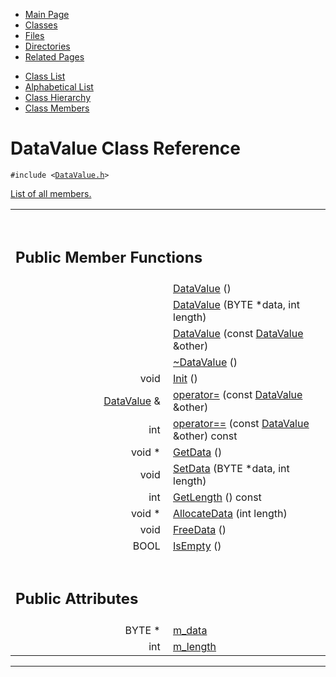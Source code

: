 <div class="tabs">

- [Main Page](index.md)
- <span id="current">[Classes](annotated.md)</span>
- [Files](files.md)
- [Directories](dirs.md)
- [Related Pages](pages.md)

</div>

<div class="tabs">

- [Class List](annotated.md)
- [Alphabetical List](classes.md)
- [Class Hierarchy](hierarchy.md)
- [Class Members](functions.md)

</div>

# DataValue Class Reference

`#include <`<a href="DataValue_8h-source.md" class="el"><code>DataValue.h</code></a>`>`

[List of all members.](classDataValue-members.md)

<table data-border="0" data-cellpadding="0" data-cellspacing="0">
<colgroup>
<col style="width: 50%" />
<col style="width: 50%" />
</colgroup>
<tbody>
<tr>
<td></td>
<td></td>
</tr>
<tr>
<td colspan="2"><br />
&#10;<h2 id="public-member-functions">Public Member Functions</h2></td>
</tr>
<tr>
<td class="memItemLeft" style="text-align: right;" data-nowrap="" data-valign="top"> </td>
<td class="memItemRight" data-valign="bottom"><a href="classDataValue.md#dbb5ad91a874a36b6003324c42c56abb" class="el">DataValue</a> ()</td>
</tr>
<tr>
<td class="memItemLeft" style="text-align: right;" data-nowrap="" data-valign="top"> </td>
<td class="memItemRight" data-valign="bottom"><a href="classDataValue.md#d518cc1ca8e1ebc4707226e8c21092eb" class="el">DataValue</a> (BYTE *data, int length)</td>
</tr>
<tr>
<td class="memItemLeft" style="text-align: right;" data-nowrap="" data-valign="top"> </td>
<td class="memItemRight" data-valign="bottom"><a href="classDataValue.md#fc673e610d7623f2edbb074cdfe0633c" class="el">DataValue</a> (const <a href="classDataValue.md" class="el">DataValue</a> &amp;other)</td>
</tr>
<tr>
<td class="memItemLeft" style="text-align: right;" data-nowrap="" data-valign="top"> </td>
<td class="memItemRight" data-valign="bottom"><a href="classDataValue.md#742f7ecf6f3c6b34d0cbc4afef92d27d" class="el">~DataValue</a> ()</td>
</tr>
<tr>
<td class="memItemLeft" style="text-align: right;" data-nowrap="" data-valign="top">void </td>
<td class="memItemRight" data-valign="bottom"><a href="classDataValue.md#99712cfce3529b5479ca47ea92742879" class="el">Init</a> ()</td>
</tr>
<tr>
<td class="memItemLeft" style="text-align: right;" data-nowrap="" data-valign="top"><a href="classDataValue.md" class="el">DataValue</a> &amp; </td>
<td class="memItemRight" data-valign="bottom"><a href="classDataValue.md#9ccf1309510e2d2410b66c873a9dec13" class="el">operator=</a> (const <a href="classDataValue.md" class="el">DataValue</a> &amp;other)</td>
</tr>
<tr>
<td class="memItemLeft" style="text-align: right;" data-nowrap="" data-valign="top">int </td>
<td class="memItemRight" data-valign="bottom"><a href="classDataValue.md#17bafad8a4b7c410baef55f7a63ddf1a" class="el">operator==</a> (const <a href="classDataValue.md" class="el">DataValue</a> &amp;other) const</td>
</tr>
<tr>
<td class="memItemLeft" style="text-align: right;" data-nowrap="" data-valign="top">void * </td>
<td class="memItemRight" data-valign="bottom"><a href="classDataValue.md#af6880ba6c41dcbb683182f9a7afcd99" class="el">GetData</a> ()</td>
</tr>
<tr>
<td class="memItemLeft" style="text-align: right;" data-nowrap="" data-valign="top">void </td>
<td class="memItemRight" data-valign="bottom"><a href="classDataValue.md#515260f321f0211ea2a84c190dc56cac" class="el">SetData</a> (BYTE *data, int length)</td>
</tr>
<tr>
<td class="memItemLeft" style="text-align: right;" data-nowrap="" data-valign="top">int </td>
<td class="memItemRight" data-valign="bottom"><a href="classDataValue.md#70a8806ccc79c5fa10cceb22ae1ad3bc" class="el">GetLength</a> () const</td>
</tr>
<tr>
<td class="memItemLeft" style="text-align: right;" data-nowrap="" data-valign="top">void * </td>
<td class="memItemRight" data-valign="bottom"><a href="classDataValue.md#72762c1c420cb029764351e6745f6ba0" class="el">AllocateData</a> (int length)</td>
</tr>
<tr>
<td class="memItemLeft" style="text-align: right;" data-nowrap="" data-valign="top">void </td>
<td class="memItemRight" data-valign="bottom"><a href="classDataValue.md#f14b970389c12e1f2042f114847ebef7" class="el">FreeData</a> ()</td>
</tr>
<tr>
<td class="memItemLeft" style="text-align: right;" data-nowrap="" data-valign="top">BOOL </td>
<td class="memItemRight" data-valign="bottom"><a href="classDataValue.md#4b60768e769540f6a89151e8189e132a" class="el">IsEmpty</a> ()</td>
</tr>
<tr>
<td colspan="2"><br />
&#10;<h2 id="public-attributes">Public Attributes</h2></td>
</tr>
<tr>
<td class="memItemLeft" style="text-align: right;" data-nowrap="" data-valign="top">BYTE * </td>
<td class="memItemRight" data-valign="bottom"><a href="classDataValue.md#bf9e3c21a24d9d5a3de1ffb33d6efe5d" class="el">m_data</a></td>
</tr>
<tr>
<td class="memItemLeft" style="text-align: right;" data-nowrap="" data-valign="top">int </td>
<td class="memItemRight" data-valign="bottom"><a href="classDataValue.md#cecb4cd09a8adf5aa458591c0dfdbb48" class="el">m_length</a></td>
</tr>
</tbody>
</table>

------------------------------------------------------------------------

<span id="_details"></span>

